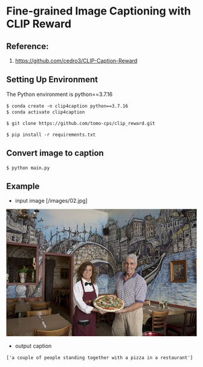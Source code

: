 # Fine-grained Image Captioning with CLIP Reward

## Reference:
1. <https://github.com/cedro3/CLIP-Caption-Reward>

## Setting Up Environment
The Python environment is python==3.7.16
```
$ conda create -n clip4caption python==3.7.16
$ conda activate clip4caption
```
```
$ git clone https://github.com/tomo-cps/clip_reward.git
```
```
$ pip install -r requirements.txt
```

## Convert image to caption
```                                                   
$ python main.py
```

## Example
- input image [/images/02.jpg]

![02.jpg](/images/02.jpg) 

- output caption
```
['a couple of people standing together with a pizza in a restaurant']
```
